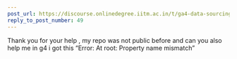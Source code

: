 ```yaml
---
post_url: https://discourse.onlinedegree.iitm.ac.in/t/ga4-data-sourcing-discussion-thread-tds-jan-2025/165959/53
reply_to_post_number: 49
---
```

Thank you for your help , my repo was not public before and can you also help me in g4 i got this “Error: At root: Property name mismatch”
